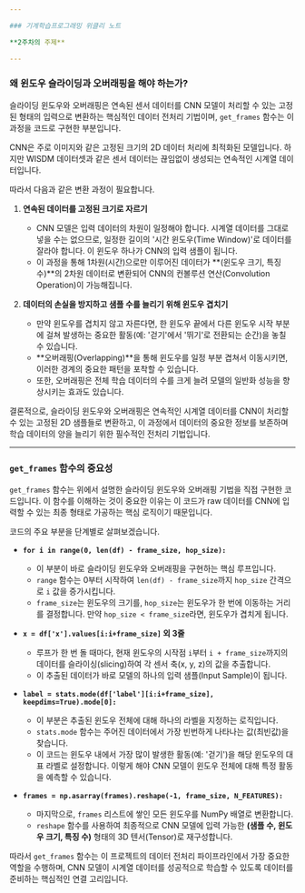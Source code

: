 ```yaml
---

### 기계학습프로그래밍 위클리 노트

**2주차의 주제**

---
```


### **왜 윈도우 슬라이딩과 오버래핑을 해야 하는가?**

슬라이딩 윈도우와 오버래핑은 연속된 센서 데이터를 CNN 모델이 처리할 수 있는 고정된 형태의 입력으로 변환하는 핵심적인 데이터 전처리 기법이며, `get_frames` 함수는 이 과정을 코드로 구현한 부분입니다.

CNN은 주로 이미지와 같은 고정된 크기의 2D 데이터 처리에 최적화된 모델입니다. 하지만 WISDM 데이터셋과 같은 센서 데이터는 끊임없이 생성되는 연속적인 시계열 데이터입니다.

따라서 다음과 같은 변환 과정이 필요합니다.

1.  **연속된 데이터를 고정된 크기로 자르기**
    * CNN 모델은 입력 데이터의 차원이 일정해야 합니다. 시계열 데이터를 그대로 넣을 수는 없으므로, 일정한 길이의 '시간 윈도우(Time Window)'로 데이터를 잘라야 합니다. 이 윈도우 하나가 CNN의 입력 샘플이 됩니다.
    * 이 과정을 통해 1차원(시간)으로만 이루어진 데이터가 **(윈도우 크기, 특징 수)**의 2차원 데이터로 변환되어 CNN의 컨볼루션 연산(Convolution Operation)이 가능해집니다.

2.  **데이터의 손실을 방지하고 샘플 수를 늘리기 위해 윈도우 겹치기**
    * 만약 윈도우를 겹치지 않고 자른다면, 한 윈도우 끝에서 다른 윈도우 시작 부분에 걸쳐 발생하는 중요한 활동(예: '걷기'에서 '뛰기'로 전환되는 순간)을 놓칠 수 있습니다.
    * **오버래핑(Overlapping)**을 통해 윈도우를 일정 부분 겹쳐서 이동시키면, 이러한 경계의 중요한 패턴을 포착할 수 있습니다.
    * 또한, 오버래핑은 전체 학습 데이터의 수를 크게 늘려 모델의 일반화 성능을 향상시키는 효과도 있습니다.

결론적으로, 슬라이딩 윈도우와 오버래핑은 연속적인 시계열 데이터를 CNN이 처리할 수 있는 고정된 2D 샘플들로 변환하고, 이 과정에서 데이터의 중요한 정보를 보존하며 학습 데이터의 양을 늘리기 위한 필수적인 전처리 기법입니다.

---

### **`get_frames` 함수의 중요성**

`get_frames` 함수는 위에서 설명한 슬라이딩 윈도우와 오버래핑 기법을 직접 구현한 코드입니다. 이 함수를 이해하는 것이 중요한 이유는 이 코드가 raw 데이터를 CNN에 입력할 수 있는 최종 형태로 가공하는 핵심 로직이기 때문입니다.

코드의 주요 부분을 단계별로 살펴보겠습니다.

* **`for i in range(0, len(df) - frame_size, hop_size):`**
    * 이 부분이 바로 슬라이딩 윈도우와 오버래핑을 구현하는 핵심 루프입니다.
    * `range` 함수는 0부터 시작하여 `len(df) - frame_size`까지 `hop_size` 간격으로 `i` 값을 증가시킵니다.
    * `frame_size`는 윈도우의 크기를, `hop_size`는 윈도우가 한 번에 이동하는 거리를 결정합니다. 만약 `hop_size < frame_size`라면, 윈도우가 겹치게 됩니다.

* **`x = df['x'].values[i:i+frame_size]` 외 3줄**
    * 루프가 한 번 돌 때마다, 현재 윈도우의 시작점 `i`부터 `i + frame_size`까지의 데이터를 슬라이싱(slicing)하여 각 센서 축(x, y, z)의 값을 추출합니다.
    * 이 추출된 데이터가 바로 모델의 하나의 입력 샘플(Input Sample)이 됩니다.

* **`label = stats.mode(df['label'][i:i+frame_size], keepdims=True).mode[0]:`**
    * 이 부분은 추출된 윈도우 전체에 대해 하나의 라벨을 지정하는 로직입니다.
    * `stats.mode` 함수는 주어진 데이터에서 가장 빈번하게 나타나는 값(최빈값)을 찾습니다.
    * 이 코드는 윈도우 내에서 가장 많이 발생한 활동(예: '걷기')을 해당 윈도우의 대표 라벨로 설정합니다. 이렇게 해야 CNN 모델이 윈도우 전체에 대해 특정 활동을 예측할 수 있습니다.

* **`frames = np.asarray(frames).reshape(-1, frame_size, N_FEATURES):`**
    * 마지막으로, `frames` 리스트에 쌓인 모든 윈도우를 NumPy 배열로 변환합니다.
    * `reshape` 함수를 사용하여 최종적으로 CNN 모델에 입력 가능한 **(샘플 수, 윈도우 크기, 특징 수)** 형태의 3D 텐서(Tensor)로 재구성합니다.

따라서 `get_frames` 함수는 이 프로젝트의 데이터 전처리 파이프라인에서 가장 중요한 역할을 수행하며, CNN 모델이 시계열 데이터를 성공적으로 학습할 수 있도록 데이터를 준비하는 핵심적인 연결 고리입니다.
